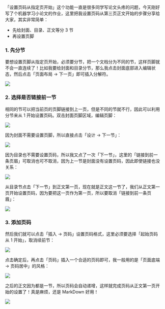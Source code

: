 「设置页码从指定页开始」这个功能一直是很多同学写论文头疼的问题，今天刚好写了个机器学习小论文的作业，这里把我设置页码从第三页正文开始的步骤分享给大家，其实非常简单：

- 先给封面、目录、正文等分 3 节
- 再设置页脚

### 1. 先分节

要想设置页脚从指定页开始，必须要分节，把一个文档分为不同的节，这样页脚就不会一直连续了！比如我要给封面和目录分节，那么我点击封面底部进入编辑状态，然后点击「页面布局 -> 下一页」即可插入分解符。

![](https://dlonng.oss-cn-shenzhen.aliyuncs.com/blog/1_fenjie.png)

### 2. 选择是否链接前一节

相同的节可以把当前页的页脚链接到上一页，但是不同的节就不行，因此可以利用分节来从 1 开始设置页码。双击封面页脚区域，编辑页脚：

![](https://dlonng.oss-cn-shenzhen.aliyuncs.com/blog/2_bianji.png)

因为封面不需要设置页脚，所以直接点击「设计 -> 下一节」：

![](https://dlonng.oss-cn-shenzhen.aliyuncs.com/blog/3_next.png)

因为目录也不需要设置页码，所以我又点了一次「下一节」，这里的「链接到前一条页眉」可取消也可不取消，因为上一节是封面没有设置页码，因此即使链接也没关系：

![](https://dlonng.oss-cn-shenzhen.aliyuncs.com/blog/mulu.png)

从目录节点击「下一节」到正文第一页，现在就是正文这一节了，我们从正文第一页开始设置页码，因为要把这一页作为第一页，所以要取消「链接到前一条页眉」：

![](https://dlonng.oss-cn-shenzhen.aliyuncs.com/blog/4_cancel.png)

### 3. 添加页码

然后我们就可以点击「插入 -> 页码」设置页码格式，这里必须要选择「起始页码从 1 开始」，取消续前节：

![](https://dlonng.oss-cn-shenzhen.aliyuncs.com/blog/5_set.png)

点击确定后，再点击「页码」插入一个合适的页码即可，我一般用的是「页面底端 -> 页码居中」的风格：

![](https://dlonng.oss-cn-shenzhen.aliyuncs.com/blog/6_ok.png)

之后的正文因为都是一节，所以页码会自动递增，这样就完成页码从正文第一页开始的设置了！真是麻烦，还是 MarkDown 好用！

![](https://dlonng.oss-cn-shenzhen.aliyuncs.com/yingliu_code/yinliu_code.png)